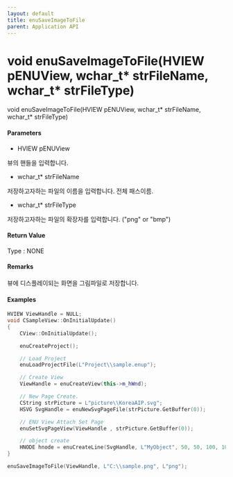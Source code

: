 ```yaml
---
layout: default
title: enuSaveImageToFile
parent: Application API
---
```

# void enuSaveImageToFile\(HVIEW pENUView, wchar\_t\* strFileName, wchar\_t\* strFileType\)

void enuSaveImageToFile\(HVIEW pENUView, wchar\_t\* strFileName, wchar\_t\* strFileType\)

#### Parameters

* HVIEW pENUView

뷰의 핸들을 입력합니다.

* wchar\_t\* strFileName

저장하고자하는 파일의 이름을 입력합니다. 전체 패스이름.

* wchar\_t\* strFileType

저장하고자하는 파일의 확장자를 입력합니다. \("png" or "bmp"\)

#### Return Value

Type : NONE

#### Remarks

뷰에 디스플레이되는 화면을 그림파일로 저장합니다.

#### Examples

```cpp
HVIEW ViewHandle = NULL; 
void CSampleView::OnInitialUpdate() 
{ 
    CView::OnInitialUpdate(); 

    enuCreateProject(); 

    // Load Project
    enuLoadProjectFile(L"Project\\sample.enup"); 

    // Create View
    ViewHandle = enuCreateView(this->m_hWnd); 

    // New Page Create. 
    CString strPicture = L"picture\\KoreaAIP.svg"; 
    HSVG SvgHandle = enuNewSvgPageFile(strPicture.GetBuffer(0)); 

    // ENU View Attach Set Page 
    enuSetSvgPageView(ViewHandle , strPicture.GetBuffer(0)); 

    // object create
    HNODE hnode = enuCreateLine(SvgHandle, L"MyObject", 50, 50, 100, 100, 0, 0);
}

enuSaveImageToFile(ViewHandle, L"C:\\sample.png", L"png");
```



